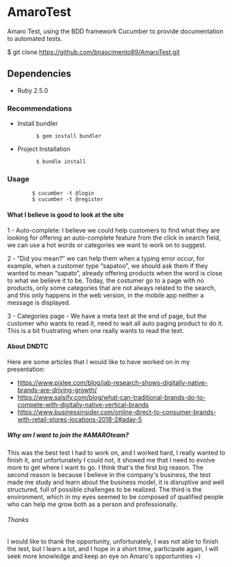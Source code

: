 # AmaroTest

Amaro Test, using the BDD framework Cucumber to provide documentation to automated tests.

$ git clone https://github.com/bnascimento89/AmaroTest.git

## Dependencies

* Ruby 2.5.0

### Recommendations

* Install bundler

            $ gem install bundler

* Project Installation

            $ bundle install

### Usage
            $ cucumber -t @login
            $ cucumber -t @register


#### What I believe is good to look at the site


1 - Auto-complete: I believe we could help customers to find what they are looking for offering an auto-complete feature from the click in search field, we can use a hot words or categories we want to work on to suggest.

2 - “Did you mean?” we can help them when a typing  error occur, for example, when a customer type “sapatoo”, we should ask them if they wanted to mean “sapato”, already offering products when the word is close to what we believe it to be. Today, the costumer go to a page with no products, only some categories that are not always related to the search, and this only happens in the web version, in the mobile app neither a message is displayed.

3 - Categories page - We have a meta text at the end of page, but the customer who wants to read it, need to wait all auto paging product to do it. This is a bit frustrating when one really wants to read the text.

#### About DNDTC

Here are some articles that I would like to have worked on in my presentation:
 - https://www.pixlee.com/blog/iab-research-shows-digitally-native-brands-are-driving-growth/
 - https://www.salsify.com/blog/what-can-traditional-brands-do-to-compete-with-digitally-native-vertical-brands
 - https://www.businessinsider.com/online-direct-to-consumer-brands-with-retail-stores-locations-2018-2#aday-5

##### Why am I want to join the #AMAROteam?

This was the best test I had to work on, and I worked hard, I really wanted to finish it, and unfortunately I could not, it showed me that I need to evolve more to get where I want to go. I think that's the first big reason. The second reason is because I believe in the company's business, the test made me study and learn about the business model, it is disruptive and well structured, full of possible challenges to be realized. The third is the environment, which in my eyes seemed to be composed of qualified people who can help me grow both as a person and professionally.

###### Thanks
I would like to thank the opportunity, unfortunately, I was not able to finish the test, but I learn a lot, and I hope in a short time, participate again, I will seek more knowledge and keep an eye on Amaro's opportunities =) 

